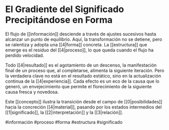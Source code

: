# El Gradiente del Significado Precipitándose en Forma

El flujo de [[información]] desciende a través de ajustes sucesivos hasta alcanzar un punto de equilibrio. Aquí, la transformación no se detiene, pero se ralentiza y adopta una [[4|forma]] concreta. La [[estructura]] que emerge es el residuo del [[4|proceso]], lo que queda cuando el flujo ha perdido velocidad. 

Todo [[4|resultado]] es el agotamiento de un descenso, la manifestación final de un proceso que, al completarse, alimenta la siguiente iteración. Pero la verdadera clave no está en el resultado estático, sino en la actualización continua de la [[4|experiencia]]. Cada efecto es un eco de la causa que lo generó, un envejecimiento que permite el florecimiento de la siguiente causa fresca y novedosa.

Este [[concepto]] ilustra la transición desde el campo de [[0|posibilidades]] hacia la concreción [[4|material]], pasando por los estados intermedios del [[1|significado]], la [[2|interpretación]] y la [[3|relación]].

#información #proceso #forma #estructura #significado